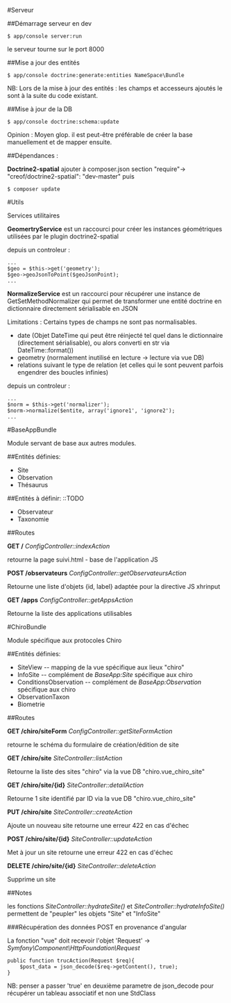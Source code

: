 #Serveur

##Démarrage serveur en dev

    $ app/console server:run

le serveur tourne sur le port 8000


##Mise a jour des entités

    $ app/console doctrine:generate:entities NameSpace\Bundle

NB: Lors de la mise à jour des entités : les champs et accesseurs ajoutés le sont à la suite du code existant. 



##Mise à jour de la DB

    $ app/console doctrine:schema:update

Opinion : Moyen glop. il est peut-être préférable de créer la base manuellement et de mapper ensuite.



##Dépendances :

**Doctrine2-spatial** 
ajouter à composer.json section "require"-> "creof/doctrine2-spatial": "dev-master"
puis
    
    $ composer update



#Utils

Services utilitaires

**GeomertryService** est un raccourci pour créer les instances géométriques utilisées par le plugin doctrine2-spatial

depuis un controleur :

    ...
    $geo = $this->get('geometry');
    $geo->geoJsonToPoint($geoJsonPoint);
    ...

**NormalizeService** est un raccourci pour récupérer une instance de GetSetMethodNormalizer qui permet de transformer une entité doctrine en dictionnaire directement sérialisable en JSON

Limitations : Certains types de champs ne sont pas normalisables. 

- date (Objet DateTime qui peut être réinjecté tel quel dans le dictionnaire (directement sérialisable), ou alors converti en str via DateTime::format())
- geometry (normalement inutilisé en lecture -> lecture via vue DB)
- relations suivant le type de relation (et celles qui le sont peuvent parfois engendrer des boucles infinies)

depuis un controleur :

    ...
    $norm = $this->get('normalizer');
    $norm->normalize($entite, array('ignore1', 'ignore2');
    ...

#BaseAppBundle

Module servant de base aux autres modules.

##Entités définies:

- Site
- Observation
- Thésaurus

##Entités à définir: ::TODO

- Observateur
- Taxonomie


##Routes

**GET /**
*ConfigController::indexAction*

retourne la page suivi.html - base de l'application JS

**POST /observateurs**
*ConfigController::getObservateursAction*

Retourne une liste d'objets {id, label} adaptée pour la directive JS xhrinput

**GET /apps**
*ConfigController::getAppsAction*

Retourne la liste des applications utilisables



#ChiroBundle

Module spécifique aux protocoles Chiro

##Entités définies:

- SiteView -- mapping de la vue spécifique aux lieux "chiro"
- InfoSite -- complément de *BaseApp:Site* spécifique aux chiro
- ConditionsObservation -- complément de *BaseApp:Observation* spécifique aux chiro
- ObservationTaxon 
- Biometrie 


##Routes



**GET /chiro/siteForm**
*ConfigController::getSiteFormAction*

retourne le schéma du formulaire de création/édition de site


**GET /chiro/site**
*SiteController::listAction*

Retourne la liste des sites "chiro" via la vue DB "chiro.vue_chiro_site" 


**GET /chiro/site/{id}**
*SiteController::detailAction*

Retourne 1 site identifié par ID via la vue DB "chiro.vue_chiro_site" 


**PUT /chiro/site**
*SiteController::createAction*

Ajoute un nouveau site
retourne une erreur 422 en cas d'échec


**POST /chiro/site/{id}**
*SiteController::updateAction*

Met à jour un site 
retourne une erreur 422 en cas d'échec


**DELETE /chiro/site/{id}**
*SiteController::deleteAction* 

Supprime un site


##Notes

les fonctions *SiteController::hydrateSite()* et *SiteController::hydrateInfoSite()* permettent de "peupler" les objets "Site" et "InfoSite"

###Récupération des données POST en provenance d'angular

La fonction "vue" doit recevoir l'objet 'Request' -> *Symfony\Component\HttpFoundation\Request*

    public function trucAction(Request $req){
        $post_data = json_decode($req->getContent(), true);
    }

NB: penser a passer 'true' en deuxième parametre de json_decode pour récupérer un tableau associatif et non une StdClass
